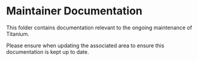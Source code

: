 # Maintainer Documentation

This folder contains documentation relevant to the ongoing maintenance of Titanium.

Please ensure when updating the associated area to ensure this documentation is kept up to date.
